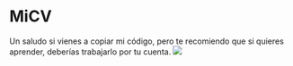 # MiCV
Un saludo si vienes a copiar mi código, pero te recomiendo que si quieres aprender, deberías trabajarlo por tu cuenta.
[<img src="https://www.familyandmedia.eu/wp-content/uploads/2017/05/pinocchio-970x545-900x444.jpg">](https://www.youtube.com/watch?v=dQw4w9WgXcQ)

